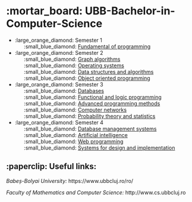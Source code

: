 <h1> :mortar_board: UBB-Bachelor-in-Computer-Science </h1>

<ul>
  
  <li> :large_orange_diamond: Semester 1
    <ul style="list-style-type:none">
      <li> :small_blue_diamond:
        <a href="https://github.com/teodoraalexandra/Fundamental-Of-Programming"> Fundamental of programming </a>
      </li>
    </ul>
  </li>
  
  <li> :large_orange_diamond: Semester 2
    <ul style="list-style-type:none">
      <li> :small_blue_diamond:
        <a href="https://github.com/teodoraalexandra/Graph-Algorithms"> Graph algorithms </a>
      </li>
      <li> :small_blue_diamond:
        <a href="https://github.com/teodoraalexandra/Operating-Systems"> Operating systems </a>
      </li>
      <li> :small_blue_diamond:
        <a href="https://github.com/teodoraalexandra/Data-Structures-And-Algorithms"> Data structures and algorithms </a>
      </li>
      <li> :small_blue_diamond:
        <a href="https://github.com/teodoraalexandra/Object-Oriented-Programming"> Object oriented programming </a>
      </li>
    </ul>
  </li>
  
  <li> :large_orange_diamond: Semester 3
    <ul style="list-style-type:none">
      <li> :small_blue_diamond:
        <a href="https://github.com/teodoraalexandra/Databases"> Databases </a>
      </li>
      <li> :small_blue_diamond:
        <a href="https://github.com/teodoraalexandra/Functional-and-Logic-Programming"> Functional and logic programming </a>
      </li>
      <li> :small_blue_diamond:
        <a href="https://github.com/teodoraalexandra/Advanced-Programming-Methods"> Advanced programming methods </a>
      </li>
      <li> :small_blue_diamond:
        <a href="https://github.com/teodoraalexandra/Computer-Networks"> Computer networks </a>
      </li>
      <li> :small_blue_diamond:
        <a href="https://github.com/teodoraalexandra/Probability-Theory-and-Statistics"> Probability theory and statistics </a>
      </li>
    </ul>
  </li>
  
  <li> :large_orange_diamond: Semester 4
    <ul style="list-style-type:none">
      <li> :small_blue_diamond:
        <a href="https://github.com/teodoraalexandra/Database-Management-Systems"> Database management systems </a>
      </li>
      <li> :small_blue_diamond:
        <a href="https://github.com/teodoraalexandra/Artificial-Intelligence"> Artificial intelligence </a>
      </li>
      <li> :small_blue_diamond:
        <a href="https://github.com/teodoraalexandra/Web-Programming"> Web programming </a>
      </li>
      <li> :small_blue_diamond:
        <a href="https://github.com/teodoraalexandra/Systems-for-Design-and-Implementation"> Systems for design and implementation </a>
      </li>
    </ul>
  </li>
</ul>

<h2> :paperclip: Useful links: </h2>
<p><i>Babeș-Bolyai University:</i> https://www.ubbcluj.ro/ro/ </p>
<p><i>Faculty of Mathematics and Computer Science:</i> http://www.cs.ubbcluj.ro </p>
